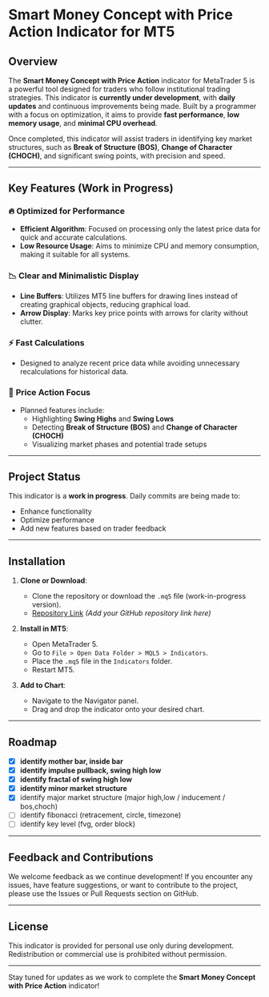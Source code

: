 # Smart Money Concept with Price Action Indicator for MT5

## Overview

The **Smart Money Concept with Price Action** indicator for MetaTrader 5 is a powerful tool designed for traders who follow institutional trading strategies. This indicator is **currently under development**, with **daily updates** and continuous improvements being made. Built by a programmer with a focus on optimization, it aims to provide **fast performance**, **low memory usage**, and **minimal CPU overhead**.

Once completed, this indicator will assist traders in identifying key market structures, such as **Break of Structure (BOS)**, **Change of Character (CHOCH)**, and significant swing points, with precision and speed.

---

## Key Features (Work in Progress)

### 🔥 **Optimized for Performance**
- **Efficient Algorithm**: Focused on processing only the latest price data for quick and accurate calculations.
- **Low Resource Usage**: Aims to minimize CPU and memory consumption, making it suitable for all systems.

### 📉 **Clear and Minimalistic Display**
- **Line Buffers**: Utilizes MT5 line buffers for drawing lines instead of creating graphical objects, reducing graphical load.
- **Arrow Display**: Marks key price points with arrows for clarity without clutter.

### ⚡ **Fast Calculations**
- Designed to analyze recent price data while avoiding unnecessary recalculations for historical data.

### 🎯 **Price Action Focus**
- Planned features include:
  - Highlighting **Swing Highs** and **Swing Lows**
  - Detecting **Break of Structure (BOS)** and **Change of Character (CHOCH)**
  - Visualizing market phases and potential trade setups

---

## Project Status

This indicator is a **work in progress**. Daily commits are being made to:
- Enhance functionality
- Optimize performance
- Add new features based on trader feedback

---

## Installation

1. **Clone or Download**:
   - Clone the repository or download the `.mq5` file (work-in-progress version).
   - [Repository Link](#) *(Add your GitHub repository link here)*

2. **Install in MT5**:
   - Open MetaTrader 5.
   - Go to `File > Open Data Folder > MQL5 > Indicators`.
   - Place the `.mq5` file in the `Indicators` folder.
   - Restart MT5.

3. **Add to Chart**:
   - Navigate to the Navigator panel.
   - Drag and drop the indicator onto your desired chart.

---

## Roadmap

- [x] **identify mother bar, inside bar**
- [x] **identify impulse pullback, swing high low**
- [x] **identify fractal of swing high low**
- [x] **identify minor market structure**
- [x] identify major market structure (major high,low / inducement / bos,choch)
- [ ] identify fibonacci (retracement, circle, timezone)
- [ ] identify key level (fvg, order block)

---

## Feedback and Contributions

We welcome feedback as we continue development! If you encounter any issues, have feature suggestions, or want to contribute to the project, please use the Issues or Pull Requests section on GitHub.

---

## License

This indicator is provided for personal use only during development. Redistribution or commercial use is prohibited without permission.

---

Stay tuned for updates as we work to complete the **Smart Money Concept with Price Action** indicator!
